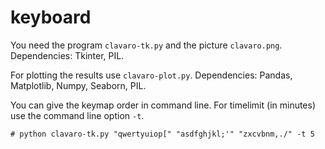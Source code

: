 # keyboard

You need the program `clavaro-tk.py` and the picture `clavaro.png`.
Dependencies: Tkinter, PIL.

For plotting the results use `clavaro-plot.py`.
Dependencies: Pandas, Matplotlib, Numpy, Seaborn, PIL.

You can give the keymap order in command line.
For timelimit (in minutes) use the command line option `-t`.

```
# python clavaro-tk.py "qwertyuiop[" "asdfghjkl;'" "zxcvbnm,./" -t 5
```
